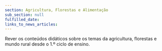 ```yaml
---
section: Agricultura, Florestas e Alimentação
sub_section: null
fulfilled_date:
links_to_news_articles:
---
```


Rever os conteúdos didáticos sobre os temas da agricultura, florestas e mundo rural desde o 1.º ciclo de ensino.